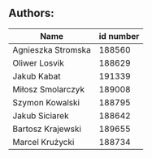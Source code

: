 ## Authors:

| Name | id number |
|---   |---           |
| Agnieszka Stromska | 188560 |
| Oliwer Losvik | 188629 |
| Jakub Kabat | 191339 |
| Miłosz Smolarczyk | 189008 |
| Szymon Kowalski | 188795 |
| Jakub Siciarek | 188642 |
| Bartosz Krajewski | 189655 |
| Marcel Krużycki | 188734 |
